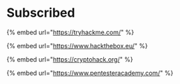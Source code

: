 # Subscribed

{% embed url="https://tryhackme.com/" %}

{% embed url="https://www.hackthebox.eu/" %}

{% embed url="https://cryptohack.org/" %}

{% embed url="https://www.pentesteracademy.com/" %}



